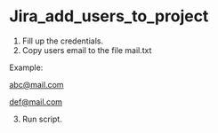 # Jira_add_users_to_project
1. Fill up the credentials.
2. Copy users email to the file mail.txt

Example:

abc@mail.com

def@mail.com

3. Run script.
